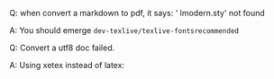 Q: when convert a markdown to pdf, it says: ' lmodern.sty' not found

A: You should emerge `dev-texlive/texlive-fontsrecommended`

Q: Convert a utf8 doc failed.

A: Using xetex instead of latex: